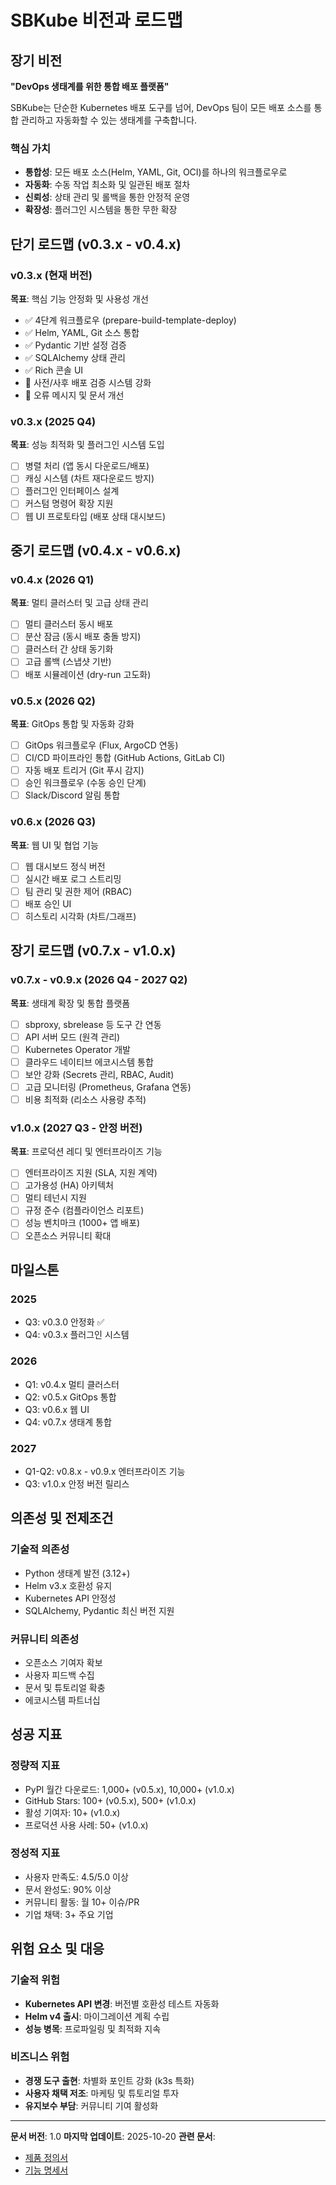 # SBKube 비전과 로드맵

## 장기 비전

**"DevOps 생태계를 위한 통합 배포 플랫폼"**

SBKube는 단순한 Kubernetes 배포 도구를 넘어, DevOps 팀이 모든 배포 소스를 통합 관리하고 자동화할 수 있는 생태계를 구축합니다.

### 핵심 가치
- **통합성**: 모든 배포 소스(Helm, YAML, Git, OCI)를 하나의 워크플로우로
- **자동화**: 수동 작업 최소화 및 일관된 배포 절차
- **신뢰성**: 상태 관리 및 롤백을 통한 안정적 운영
- **확장성**: 플러그인 시스템을 통한 무한 확장

## 단기 로드맵 (v0.3.x - v0.4.x)

### v0.3.x (현재 버전)
**목표**: 핵심 기능 안정화 및 사용성 개선

- ✅ 4단계 워크플로우 (prepare-build-template-deploy)
- ✅ Helm, YAML, Git 소스 통합
- ✅ Pydantic 기반 설정 검증
- ✅ SQLAlchemy 상태 관리
- ✅ Rich 콘솔 UI
- 🔄 사전/사후 배포 검증 시스템 강화
- 🔄 오류 메시지 및 문서 개선

### v0.3.x (2025 Q4)
**목표**: 성능 최적화 및 플러그인 시스템 도입

- [ ] 병렬 처리 (앱 동시 다운로드/배포)
- [ ] 캐싱 시스템 (차트 재다운로드 방지)
- [ ] 플러그인 인터페이스 설계
- [ ] 커스텀 명령어 확장 지원
- [ ] 웹 UI 프로토타입 (배포 상태 대시보드)

## 중기 로드맵 (v0.4.x - v0.6.x)

### v0.4.x (2026 Q1)
**목표**: 멀티 클러스터 및 고급 상태 관리

- [ ] 멀티 클러스터 동시 배포
- [ ] 분산 잠금 (동시 배포 충돌 방지)
- [ ] 클러스터 간 상태 동기화
- [ ] 고급 롤백 (스냅샷 기반)
- [ ] 배포 시뮬레이션 (dry-run 고도화)

### v0.5.x (2026 Q2)
**목표**: GitOps 통합 및 자동화 강화

- [ ] GitOps 워크플로우 (Flux, ArgoCD 연동)
- [ ] CI/CD 파이프라인 통합 (GitHub Actions, GitLab CI)
- [ ] 자동 배포 트리거 (Git 푸시 감지)
- [ ] 승인 워크플로우 (수동 승인 단계)
- [ ] Slack/Discord 알림 통합

### v0.6.x (2026 Q3)
**목표**: 웹 UI 및 협업 기능

- [ ] 웹 대시보드 정식 버전
- [ ] 실시간 배포 로그 스트리밍
- [ ] 팀 관리 및 권한 제어 (RBAC)
- [ ] 배포 승인 UI
- [ ] 히스토리 시각화 (차트/그래프)

## 장기 로드맵 (v0.7.x - v1.0.x)

### v0.7.x - v0.9.x (2026 Q4 - 2027 Q2)
**목표**: 생태계 확장 및 통합 플랫폼

- [ ] sbproxy, sbrelease 등 도구 간 연동
- [ ] API 서버 모드 (원격 관리)
- [ ] Kubernetes Operator 개발
- [ ] 클라우드 네이티브 에코시스템 통합
- [ ] 보안 강화 (Secrets 관리, RBAC, Audit)
- [ ] 고급 모니터링 (Prometheus, Grafana 연동)
- [ ] 비용 최적화 (리소스 사용량 추적)

### v1.0.x (2027 Q3 - 안정 버전)
**목표**: 프로덕션 레디 및 엔터프라이즈 기능

- [ ] 엔터프라이즈 지원 (SLA, 지원 계약)
- [ ] 고가용성 (HA) 아키텍처
- [ ] 멀티 테넌시 지원
- [ ] 규정 준수 (컴플라이언스 리포트)
- [ ] 성능 벤치마크 (1000+ 앱 배포)
- [ ] 오픈소스 커뮤니티 확대

## 마일스톤

### 2025
- Q3: v0.3.0 안정화 ✅
- Q4: v0.3.x 플러그인 시스템

### 2026
- Q1: v0.4.x 멀티 클러스터
- Q2: v0.5.x GitOps 통합
- Q3: v0.6.x 웹 UI
- Q4: v0.7.x 생태계 통합

### 2027
- Q1-Q2: v0.8.x - v0.9.x 엔터프라이즈 기능
- Q3: v1.0.x 안정 버전 릴리스

## 의존성 및 전제조건

### 기술적 의존성
- Python 생태계 발전 (3.12+)
- Helm v3.x 호환성 유지
- Kubernetes API 안정성
- SQLAlchemy, Pydantic 최신 버전 지원

### 커뮤니티 의존성
- 오픈소스 기여자 확보
- 사용자 피드백 수집
- 문서 및 튜토리얼 확충
- 에코시스템 파트너십

## 성공 지표

### 정량적 지표
- PyPI 월간 다운로드: 1,000+ (v0.5.x), 10,000+ (v1.0.x)
- GitHub Stars: 100+ (v0.5.x), 500+ (v1.0.x)
- 활성 기여자: 10+ (v1.0.x)
- 프로덕션 사용 사례: 50+ (v1.0.x)

### 정성적 지표
- 사용자 만족도: 4.5/5.0 이상
- 문서 완성도: 90% 이상
- 커뮤니티 활동: 월 10+ 이슈/PR
- 기업 채택: 3+ 주요 기업

## 위험 요소 및 대응

### 기술적 위험
- **Kubernetes API 변경**: 버전별 호환성 테스트 자동화
- **Helm v4 출시**: 마이그레이션 계획 수립
- **성능 병목**: 프로파일링 및 최적화 지속

### 비즈니스 위험
- **경쟁 도구 출현**: 차별화 포인트 강화 (k3s 특화)
- **사용자 채택 저조**: 마케팅 및 튜토리얼 투자
- **유지보수 부담**: 커뮤니티 기여 활성화

---

**문서 버전**: 1.0
**마지막 업데이트**: 2025-10-20
**관련 문서**:
- [제품 정의서](product-definition.md)
- [기능 명세서](product-spec.md)
